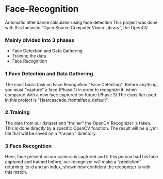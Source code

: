 # Face-Recognition
Automatic attendance calculator using face detection
This project was done with this fantastic “Open Source Computer Vision Library”, the OpenCV.
### Mainly divided into 3 phases
* Face Detection and Data Gathering
* Training the data
* Face Recognition
### 1.Face Detection and Data Gathering
The most basic task on Face Recognition "Face Detecting". Before anything, you must "capture" a face (Phase 1) in order to recognize it, when compared with a new face captured on future (Phase 3).The classifier used in this project is "Haarcascade_frontalface_default".
### 2.Training
The data from our dataset and “trainer” the OpenCV Recognizer is taken. This is done directly by a specific OpenCV function. The result will be a .yml file that will be saved on a “trainer/” directory.
### 3.Face Recognition
Here, face present on our camera is captured and if this person had his face captured and trained before, our recognizer will make a “prediction” returning its id and an index, shown how confident the recognizer is with this match.
